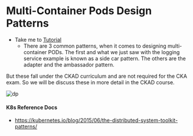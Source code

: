# Multi-Container Pods Design Patterns
  - Take me to [Tutorial](https://kodekloud.com/courses/certified-kubernetes-administrator-with-practice-tests/lectures/10589174)
    - There are 3 common patterns, when it comes to designing multi-container PODs. The first and what we just saw with the logging service example is known as a side car pattern. The others are the adapter and the ambassador pattern.


But these fall under the CKAD curriculum and are not required for the CKA exam. So we will be discuss these in more detail in the CKAD course.

  ![dp](../../images/dp.PNG)
  
#### K8s Reference Docs
- https://kubernetes.io/blog/2015/06/the-distributed-system-toolkit-patterns/
